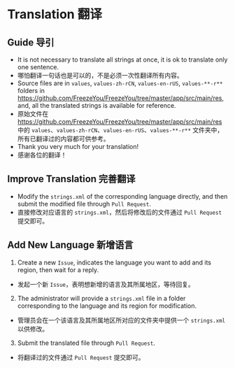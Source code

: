# Translation 翻译

## Guide 导引
* It is not necessary to translate all strings at once, it is ok to translate only one sentence.
* 哪怕翻译一句话也是可以的，不是必须一次性翻译所有内容。
* Source files are in `values`, `values-zh-rCN`, `values-en-rUS`, `values-**-r**` folders in 
<https://github.com/FreezeYou/FreezeYou/tree/master/app/src/main/res>, and, all the 
translated strings is available for reference.
* 原始文件在 <https://github.com/FreezeYou/FreezeYou/tree/master/app/src/main/res> 
中的 `values`、`values-zh-rCN`、`values-en-rUS`、`values-**-r**` 文件夹中，所有已翻译过的内容都可供参考。
* Thank you very much for your translation!
* 感谢各位的翻译！

## Improve Translation 完善翻译
* Modify the `strings.xml` of the corresponding language directly, 
and then submit the modified file through `Pull Request`.
* 直接修改对应语言的 `strings.xml`，然后将修改后的文件通过 `Pull Request` 提交即可。

## Add New Language 新增语言
1. Create a new `Issue`, indicates the language you want to add and its region, then wait for a reply.
*  发起一个新 `Issue`，表明想新增的语言及其所属地区，等待回复。
2. The administrator will provide a `strings.xml` file in a folder 
corresponding to the language and its region for modification.
*  管理员会在一个该语言及其所属地区所对应的文件夹中提供一个 `strings.xml` 以供修改。
3. Submit the translated file through `Pull Request`.
*  将翻译过的文件通过 `Pull Request` 提交即可。

